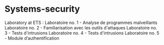 # Systems-security
Laboratory at ETS : 
Laboratoire no. 1 - Analyse de programmes malveillants
Laboratoire no. 2 - Familiarisation avec les outils d'attaques
Laboratoire no. 3 - Tests d'intrusions
Laboratoire no. 4 - Tests d'intrusions
Laboratoire no. 5 - Module d’authentification
